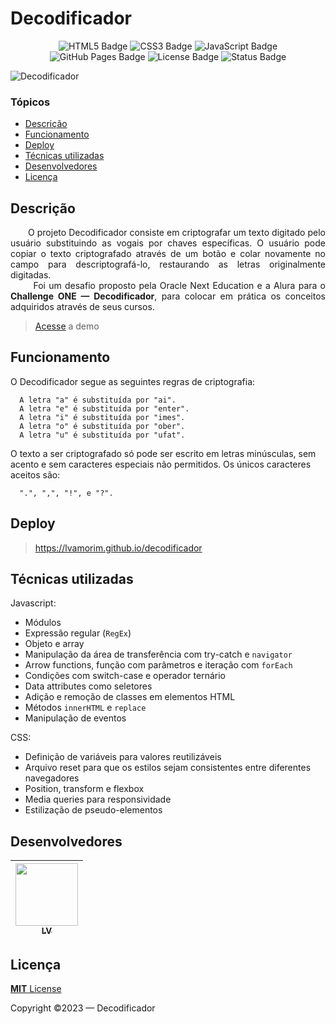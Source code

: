 <h1>Decodificador</h1>

<p align="center">
  <img src="https://img.shields.io/badge/html5-%23E34F26.svg?style=for-the-badge&logo=html5&logoColor=white" alt="HTML5 Badge">
  <img src="https://img.shields.io/badge/css3-%231572B6.svg?style=for-the-badge&logo=css3&logoColor=white" alt="CSS3 Badge">
  <img src="https://img.shields.io/badge/javascript-%23323330.svg?style=for-the-badge&logo=javascript&logoColor=%23F7DF1E" alt="JavaScript Badge">
  <img src="https://img.shields.io/badge/github%20pages-121013?style=for-the-badge&logo=github&logoColor=white" alt="GitHub Pages Badge">
  <img src="https://img.shields.io/badge/MIT-a?style=for-the-badge&label=licen%C3%A7a&color=informational" alt="License Badge">
  <img src="https://img.shields.io/badge/conclu%C3%ADdo-a?style=for-the-badge&label=status&color=success" alt="Status Badge">
</p>

<img src="https://github.com/lvamorim/decodificador/assets/118397791/f461d48d-c208-486b-a29c-8d67c0191898" alt="Decodificador">

### Tópicos
- [Descrição](#descrição)
- [Funcionamento](#funcionamento)
- [Deploy](#deploy)
- [Técnicas utilizadas](#técnicas-utilizadas)
- [Desenvolvedores](#desenvolvedores)
- [Licença](#licença)

## Descrição
<p align="justify">
  &nbsp;&nbsp;&nbsp;&nbsp;&nbsp;&nbsp; O projeto Decodificador consiste em criptografar um texto digitado pelo usuário substituindo as vogais por chaves específicas. O usuário pode copiar o texto criptografado através de um botão e colar novamente no campo para descriptografá-lo, restaurando as letras originalmente digitadas.
  <br>
  &nbsp;&nbsp;&nbsp;&nbsp;&nbsp;&nbsp; Foi um desafio proposto pela Oracle Next Education e a Alura para o <strong>Challenge ONE — Decodificador</strong>, para colocar em prática os conceitos adquiridos através de seus cursos.
</p>

>[Acesse](#deploy) a demo

## Funcionamento
O Decodificador segue as seguintes regras de criptografia:
```
  A letra "a" é substituída por "ai".
  A letra "e" é substituída por "enter".
  A letra "i" é substituída por "imes".
  A letra "o" é substituída por "ober".
  A letra "u" é substituída por "ufat".
```
O texto a ser criptografado só pode ser escrito em letras minúsculas, sem acento e sem caracteres especiais não permitidos. Os únicos caracteres aceitos são:
```
  ".", ",", "!", e "?".
```

## Deploy
> https://lvamorim.github.io/decodificador

## Técnicas utilizadas
Javascript:
- Módulos
- Expressão regular (`RegEx`)
- Objeto e array
- Manipulação da área de transferência com try-catch e `navigator`
- Arrow functions, função com parâmetros e iteração com `forEach`
- Condições com switch-case e operador ternário
- Data attributes como seletores
- Adição e remoção de classes em elementos HTML
- Métodos `innerHTML` e `replace`
- Manipulação de eventos

CSS:
- Definição de variáveis para valores reutilizáveis
- Arquivo reset para que os estilos sejam consistentes entre diferentes navegadores
- Position, transform e flexbox
- Media queries para responsividade
- Estilização de pseudo-elementos

## Desenvolvedores
| [<img src="https://github.com/lvamorim.png" width=100><br><sub>LV</sub>](https://github.com/lvamorim) |
| :---: |

## Licença
[**MIT** License](https://github.com/lvamorim/decodificador/blob/main/LICENSE)

Copyright ©2023 — Decodificador
